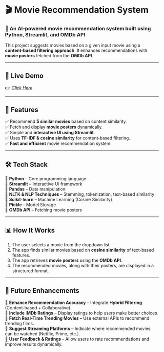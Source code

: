 # 🎬 **Movie Recommendation System**  

### 🚀 **An AI-powered movie recommendation system built using Python, Streamlit, and OMDb API**  

This project suggests movies based on a given input movie using a **content-based filtering approach**. It enhances recommendations with **movie posters** fetched from the **OMDb API**.  

---


## 🎥 **Live Demo**  
👉 _[Click Here](https://movie-recommendation-system-nsbzkkkyb5qyc2ych8qcdy.streamlit.app/)_


---


## 📌 **Features**
✅ Recommend **5 similar movies** based on content similarity.  
✅ Fetch and display **movie posters** dynamically.  
✅ Simple and **interactive UI using Streamlit**.  
✅ Uses **TF-IDF & cosine similarity** for content-based filtering.  
✅ **Fast and efficient** movie recommendation system.  

---

## 🛠 **Tech Stack**
🔹 **Python** – Core programming language  
🔹 **Streamlit** – Interactive UI framework  
🔹 **Pandas** – Data manipulation  
🔹 **NLTK & NLP Techniques** – Stemming, tokenization, text-based similarity  
🔹 **Scikit-learn** – Machine Learning (Cosine Similarity)  
🔹 **Pickle** – Model Storage  
🔹 **OMDb API** – Fetching movie posters  

---
## 📊 How It Works

1. The user selects a movie from the dropdown list.
2. The app finds similar movies based on **cosine similarity** of text-based features.
3. The app retrieves **movie posters** using the **OMDb API**.
4. The recommended movies, along with their posters, are displayed in a structured format.

---
## 🚀 Future Enhancements  

🔹 **Enhance Recommendation Accuracy** – Integrate **Hybrid Filtering** (Content-based + Collaborative).  
🔹 **Include IMDb Ratings** – Display ratings to help users make better choices.  
🔹 **Fetch Real-Time Trending Movies** – Use external APIs to recommend trending films.  
🔹 **Suggest Streaming Platforms** – Indicate where recommended movies can be watched (Netflix, Prime, etc.).  
🔹 **User Feedback & Ratings** – Allow users to rate recommendations and improve results dynamically.  

